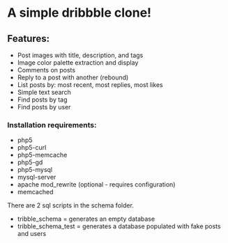 # A simple dribbble clone!

## Features:

* Post images with title, description, and tags
* Image color palette extraction and display
* Comments on posts
* Reply to a post with another (rebound)
* List posts by: most recent, most replies, most likes
* Simple text search
* Find posts by tag
* Find posts by user


### Installation requirements:

* php5
* php5-curl
* php5-memcache
* php5-gd
* php5-mysql
* mysql-server
* apache mod_rewrite (optional - requires configuration)
* memcached


There are 2 sql scripts in the schema folder.
* tribble_schema = generates an empty database
* tribble_schema_test = generates a database populated with fake posts and users
